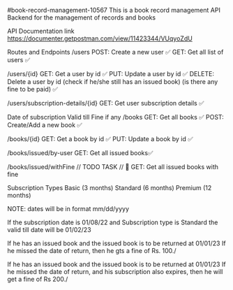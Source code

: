 #book-record-management-10567
This is a book record management API Backend for the management of records and books

API Documentation link
https://documenter.getpostman.com/view/11423344/VUqyoZdU

Routes and Endpoints
/users
POST: Create a new user ✅ GET: Get all list of users ✅

/users/{id}
GET: Get a user by id ✅ PUT: Update a user by id ✅ DELETE: Delete a user by id (check if he/she still has an issued book) (is there any fine to be paid) ✅

/users/subscription-details/{id}
GET: Get user subscription details ✅

Date of subscription
Valid till
Fine if any
/books
GET: Get all books ✅ POST: Create/Add a new book ✅

/books/{id}
GET: Get a book by id ✅ PUT: Update a book by id ✅

/books/issued/by-user
GET: Get all issued books✅

/books/issued/withFine
// TODO TASK // 🏁 GET: Get all issued books with fine

Subscription Types
Basic (3 months) Standard (6 months) Premium (12 months)

NOTE: dates will be in format mm/dd/yyyy

If the subscription date is 01/08/22 and Subscription type is Standard the valid till date will be 01/02/23

If he has an issued book and the issued book is to be returned at 01/01/23 If he missed the date of return, then he gts a fine of Rs. 100./

If he has an issued book and the issued book is to be returned at 01/01/23 If he missed the date of return, and his subscription also expires, then he will get a fine of Rs 200./